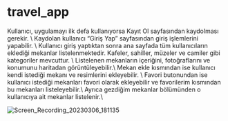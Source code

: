 # travel_app

Kullanıcı, uygulamayı ilk defa kullanıyorsa Kayıt Ol sayfasından kaydolması gerekir. \\
Kaydolan kullanıcı “Giriş Yap” sayfasından giriş işlemlerini yapabilir. \\
Kullanıcı giriş yaptıktan sonra ana sayfada tüm kullanıcıların eklediği mekanlar listelenmektedir. Kafeler, sahiller, müzeler ve camiler gibi kategoriler mevcuttur.  \\
Listelenen mekanların içeriğini, fotoğraflarını ve konumunu haritadan görüntüleyebilir.\\
Mekan ekle kısmından ise kullanıcı kendi istediği mekanı ve resimlerini ekleyebilir. \\
Favori butonundan ise kullanıcı istediği mekanları favori olarak ekleyebilir ve favorilerim kısmından bu mekanları listeleyebilir.\\
Ayrıca gezdiğim mekanlar bölümünden o kullanıcıya ait mekanlar listelenir.\\

![Screen_Recording_20230306_181135](https://user-images.githubusercontent.com/45559372/223749313-09af220f-ab70-4f69-bd1a-dc8b0a59eded.gif)

